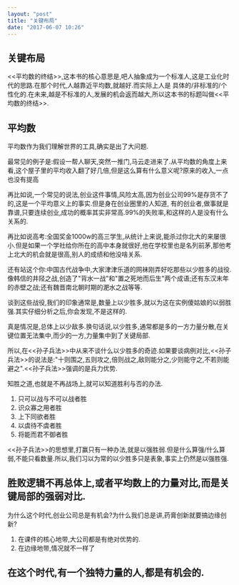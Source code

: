 ```yaml
---
layout: "post"
title: "关键布局"
date: "2017-06-07 10:26"
---
```


## 关键布局
<<平均数的终结>>,这本书的核心意思是,吧人抽象成为一个标准人,这是工业化时代的思路.在那个时代,人越靠近平均数,就越好.而实际上人是
具体的/非标准的/个性化的.在未来,越是不标准的人,发展的机会返而越大,所以这本书的标题叫做<<平均数的终结>>.

## 平均数
平均数作为我们理解世界的工具,确实是出了大问题.

最常见的例子是:假设一帮人聊天,突然一推门,马云走进来了.从平均数的角度上来看,这个屋子里的平均收入翻了好几倍,但是这么算有什么意义呢?原来的收入,一点也没有提高

再比如说,一个常见的说法,创业这件事情,风险太高,因为创业公司99%是存货不了的,这是一个平均意义上的事实.但是身在创业圈里的人知道,
有的创业者,做事就是靠谱,只要连续创业,成功的概率其实非常高.99%的失败率,和这样的人是没有什么关系的.

再比如说高考:全国奖金1000w的高三学生,从统计上来说,能杀过你北大的来屡很小.但是如果一个学社给你所在的高中本身就很好,他在学校里也是名列前茅,那他考上北大的机会就是很高,别人的成绩和他没啥关系.

还有站这个你:中国古代战争中,大家津津乐道的网袜刚弄好吃那些以少胜多的战役.像韩信的井陉之战,创造了"背水一战"和"置之死地而后生"两个成语;还有东汉末年的赤壁之战;还有魏晋南北朝时期的淝水之战等等.

谈到这些战役,我们的印象通常是,数量上以少胜多,就以为这在实例傻姑娘的以弱胜强.其实仔细分析之后,你会发现,不是这样的.

真是情况是,总体上以少敌多.换句话说,以少胜多,通常都是多的一方力量分散,在关键位置无法集中,而少的一方,力量集中到了关键局部.

所以,在<<孙子兵法>>中从来不谈什么以少胜多的奇迹.如果要谈病例对比,<<孙子兵法>>的说法是:"十则围之,五则攻之,倍则战之,敌则能分之,少则能守之,不若则能避之".<<孙子兵法>>强调的是兵力优势.

知胜之道,也就是不再战场上,就可以知道胜利与否的办法.
1. 只可以战与不可以战者胜
2. 识众寡之用者胜
3. 上下同欲者胜
4. 以虞待不虞者胜
5. 将能而君不御者胜

<<孙子兵法>>的思想里,打赢只有一种办法,就是以强胜弱.但是什么算强/什么算弱,不能只看数量.所以,我们习以为常的以少胜多只是表象,事实上仍然是以强胜强.

## 胜败逻辑不再总体上,或者平均数上的力量对比,而是关键局部的强弱对比.
为什么这个时代,创业公司总是有机会?为什么我们总是讲,药膏创新就要搞边缘创新?
1. 在课件的核心地带,大公司都是有绝对优势的.
2. 在边缘地带,情况就不一样了

## 在这个时代,有一个独特力量的人,都是有机会的.

